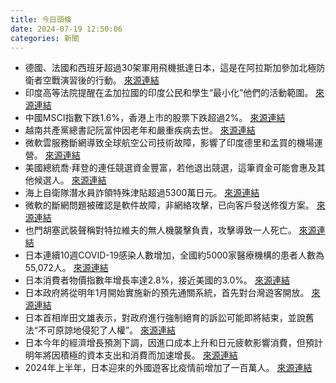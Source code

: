 ```yaml
---
title: 今日頭條
date: 2024-07-19 12:50:06
categories: 新聞            
---
```

- 德國、法國和西班牙超過30架軍用飛機抵達日本，這是在阿拉斯加參加北極防衛者空戰演習後的行動。 [來源連結](https://www.japantimes.co.jp/news/2024/07/19/japan/fighters-drill-germany-france-spain/)
- 印度高等法院提醒在孟加拉國的印度公民和學生“最小化”他們的活動範圍。 [來源連結](https://www.thehindu.com/news/the-hindu-morning-digest-july-19-2024/article68419753.ece)
- 中國MSCI指數下跌1.6%，香港上市的股票下跌超過2%。 [來源連結](https://asiatimes.com/2024/07/chinas-third-plenum-vagueness-misses-the-moment/)
- 越南共產黨總書記阮富仲因老年和嚴重疾病去世。 [來源連結](https://www.japantimes.co.jp/news/2024/07/19/asia-pacific/nguyen-phu-trong-dies/)
- 微軟雲服務斷網導致全球航空公司技術故障，影響了印度德里和孟買的機場運營。 [來源連結](https://www.thehindu.com/news/microsoft-outage-airports-airlines-globally-face-technical-disruptions/article68421183.ece)
- 美國總統喬·拜登的連任競選資金豐富，若他退出競選，這筆資金可能會惠及其他候選人。 [來源連結](https://www.japantimes.co.jp/news/2024/07/19/world/politics/biden-campaign-money-explainer/)
- 海上自衛隊潛水員詐領特殊津貼超過5300萬日元。 [來源連結](https://www.japantimes.co.jp/news/2024/07/19/japan/msdf-allowance-frauds/)
- 微軟的斷網問題被確認是軟件故障，非網絡攻擊，已向客戶發送修復方案。 [來源連結](https://www.npr.org/2024/07/19/g-s1-12222/microsoft-outage-banks-airlines-broadcasters)
- 也門胡塞武裝聲稱對特拉維夫的無人機襲擊負責，攻擊導致一人死亡。 [來源連結](https://www.npr.org/2024/07/19/g-s1-12197/drone-strikes-tel-aviv-killing-one-houthis-claim-responsibility)
- 日本連續10週COVID-19感染人數增加，全國約5000家醫療機構的患者人數為55,072人。 [來源連結](https://www.japantimes.co.jp/news/2024/07/19/japan/science-health/covid-summer-heatstroke/)
- 日本消費者物價指數年增長率達2.8%，接近美國的3.0%。 [來源連結](https://www.japantimes.co.jp/business/2024/07/19/economy/japan-inflation-rises-near-us/)
- 日本政府將從明年1月開始實施新的預先通關系統，首先對台灣遊客開放。 [來源連結](https://www.japantimes.co.jp/news/2024/07/19/japan/foreign-visitors-immigration/)
- 日本首相岸田文雄表示，對政府進行強制絕育的訴訟可能即將結束，並說舊法“不可原諒地侵犯了人權”。 [來源連結](https://www.japantimes.co.jp/news/2024/07/19/japan/crime-legal/forced-sterilization-lawsuits/)
- 日本今年的經濟增長預測下調，因進口成本上升和日元疲軟影響消費，但預計明年將因積極的資本支出和消費而加速增長。 [來源連結](https://www.japantimes.co.jp/business/2024/07/19/economy/japan-cuts-growth-forecast/)
- 2024年上半年，日本迎來的外國遊客比疫情前增加了一百萬人。 [來源連結](https://www.japantimes.co.jp/news/2024/07/19/japan/society/record-foreign-visitors/)



